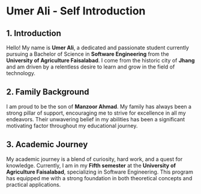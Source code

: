 # Umer Ali - Self Introduction

## 1. Introduction

Hello! My name is **Umer Ali**, a dedicated and passionate student currently pursuing a Bachelor of Science in **Software Engineering** from the **University of Agriculture Faisalabad**. I come from the historic city of **Jhang** and am driven by a relentless desire to learn and grow in the field of technology.

## 2. Family Background

I am proud to be the son of **Manzoor Ahmad**. My family has always been a strong pillar of support, encouraging me to strive for excellence in all my endeavors. Their unwavering belief in my abilities has been a significant motivating factor throughout my educational journey.

## 3. Academic Journey

My academic journey is a blend of curiosity, hard work, and a quest for knowledge. Currently, I am in my **Fifth semester** at the **University of Agriculture Faisalabad**, specializing in Software Engineering. This program has equipped me with a strong foundation in both theoretical concepts and practical applications.
